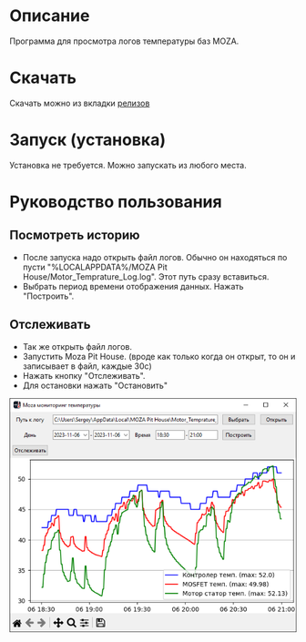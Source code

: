 # Описание

Программа для просмотра логов температуры баз MOZA.

# Скачать

Скачать можно из вкладки [релизов](https://github.com/Rovlgut/moza_monitor_temp/releases)

# Запуск (установка)

Установка не требуется. Можно запускать из любого места.

# Руководство пользования

## Посмотреть историю

- После запуска надо открыть файл логов. Обычно он находяться по пусти "%LOCALAPPDATA%/MOZA Pit House/Motor_Temprature_Log.log". Этот путь сразу вставиться.
- Выбрать период времени отображения данных. Нажать "Построить".

## Отслеживать

- Так же открыть файл логов.
- Запустить Moza Pit House. (вроде как только когда он открыт, то он и записывает в файл, каждые 30с)
- Нажать кнопку "Отслеживать".
- Для остановки нажать "Остановить"

![screenshot](img/screenshot.png)